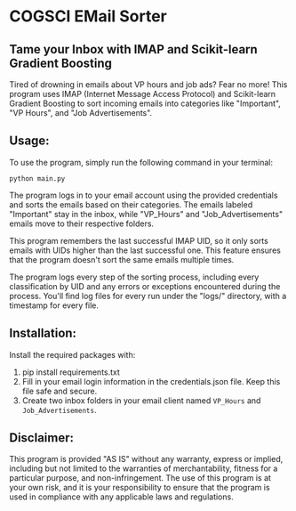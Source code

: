 # COGSCI EMail Sorter
## Tame your Inbox with IMAP and Scikit-learn Gradient Boosting
Tired of drowning in emails about VP hours and job ads? Fear no more! This program uses IMAP (Internet Message Access Protocol) and Scikit-learn Gradient Boosting to sort incoming emails into categories like "Important", "VP Hours", and "Job Advertisements".


## Usage:
To use the program, simply run the following command in your terminal:
```
python main.py
```


The program logs in to your email account using the provided credentials and sorts the emails based on their categories. The emails labeled "Important" stay in the inbox, while "VP_Hours" and "Job_Advertisements" emails move to their respective folders.

This program remembers the last successful IMAP UID, so it only sorts emails with UIDs higher than the last successful one. This feature ensures that the program doesn't sort the same emails multiple times.

The program logs every step of the sorting process, including every classification by UID and any errors or exceptions encountered during the process. You'll find log files for every run under the "logs/" directory, with a timestamp for every file.

## Installation:
Install the required packages with:

1. pip install requirements.txt
2. Fill in your email login information in the credentials.json file. Keep this file safe and secure.
3. Create two inbox folders in your email client named ```VP_Hours``` and ```Job_Advertisements```.

## Disclaimer:
This program is provided "AS IS" without any warranty, express or implied, including but not limited to the warranties of merchantability, fitness for a particular purpose, and non-infringement. The use of this program is at your own risk, and it is your responsibility to ensure that the program is used in compliance with any applicable laws and regulations.